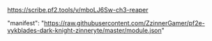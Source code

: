 https://scribe.pf2.tools/v/mboLJ6Sw-ch3-reaper

"manifest": "https://raw.githubusercontent.com/ZzinnerGamer/pf2e-vykblades-dark-knight-zinneryte/master/module.json"
